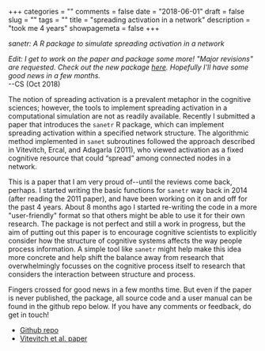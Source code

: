 +++
categories = ""
comments = false
date = "2018-06-01"
draft = false
slug = ""
tags = ""
title = "spreading activation in a network"
description = "took me 4 years"
showpagemeta = false
+++
    
*sanetr: A R package to simulate spreading activation in a network*

*Edit: I get to work on the paper and package some more! "Major revisions" are requested. Check out the new package [here](https://github.com/csqsiew/spreadr). Hopefully I'll have some good news in a few months.*    
--CS (Oct 2018)

The notion of spreading activation is a prevalent metaphor in the cognitive sciences; however, the tools to implement spreading activation in a computational simulation are not as readily available. Recently I submitted a paper that introduces the `sanetr` R package, which can implement spreading activation within a specified network structure. The algorithmic method implemented in `sanet` subroutines followed the approach described in Vitevitch, Ercal, and Adagarla (2011), who viewed activation as a fixed cognitive resource that could “spread” among connected nodes in a network. 

This is a paper that I am very proud of--until the reviews come back, perhaps. I started writing the basic functions for `sanetr` way back in 2014 (after reading the 2011 paper), and have been working on it on and off for the past 4 years. About 8 months ago I started re-writing the code in a more "user-friendly" format so that others might be able to use it for their own research. The package is not perfect and still a work in progress, but the aim of putting out this paper is to encourage cognitive scientists to explicitly consider how the structure of cognitive systems affects the way people process information. A simple tool like `sanetr` might help make this idea more concrete and help shift the balance away from research that overwhelmingly focusses on the cognitive process itself to research that considers the interaction between structure and process.  

Fingers crossed for good news in a few months time. But even if the paper is never published, the package, all source code and a user manual can be found in the github repo below. If you have any comments or feedback, do get in touch! 

* [Github repo](https://github.com/csqsiew/sanetr)
* [Vitevitch et al. paper](https://www.frontiersin.org/articles/10.3389/fpsyg.2011.00369/full)

